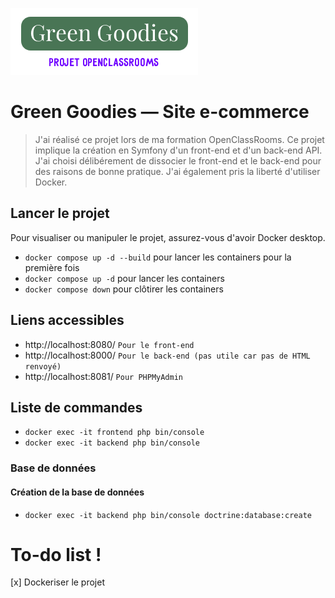 ![Logo Green Goodies](https://github.com/halilxdev/OC-Green-Goodies/blob/main/misc/logo.webp)

# Green Goodies — Site e-commerce

> J'ai réalisé ce projet lors de ma formation OpenClassRooms. Ce projet implique la création en Symfony d'un front-end et d'un back-end API.
> J'ai choisi délibérement de dissocier le front-end et le back-end pour des raisons de bonne pratique.
> J'ai également pris la liberté d'utiliser Docker.

## Lancer le projet

Pour visualiser ou manipuler le projet, assurez-vous d'avoir Docker desktop.

* `docker compose up -d --build` pour lancer les containers pour la première fois
* `docker compose up -d` pour lancer les containers
* `docker compose down` pour clôtirer les containers

## Liens accessibles

* http://localhost:8080/ `Pour le front-end`
* http://localhost:8000/ `Pour le back-end (pas utile car pas de HTML renvoyé)`
* http://localhost:8081/ `Pour PHPMyAdmin`

## Liste de commandes

* `docker exec -it frontend php bin/console`
* `docker exec -it backend php bin/console`

### Base de données

#### Création de la base de données
* `docker exec -it backend php bin/console doctrine:database:create`

# To-do list !

[x] Dockeriser le projet
